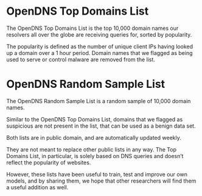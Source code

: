 OpenDNS Top Domains List
========================

The OpenDNS Top Domains List is the top 10,000 domain names our
resolvers all over the globe are receiving queries for, sorted by
popularity.

The popularity is defined as the number of unique client IPs having
looked up a domain over a 1 hour period. Domain names that we flagged
as being used to serve or control malware are removed from the list.

OpenDNS Random Sample List
==========================

The OpenDNS Random Sample List is a random sample of 10,000 domain
names.

Similar to the OpenDNS Top Domains List, domains that we flagged as
suspicious are not present in the list, that can be used as a benign
data set.

Both lists are in public domain, and are automatically updated weekly.

They are not meant to replace other public lists in any way. The Top
Domains List, in particular, is solely based on DNS queries and
doesn’t reflect the popularity of websites.

However, these lists have been useful to train, test and improve our
own models, and by sharing them, we hope that other researchers will
find them a useful addition as well.
